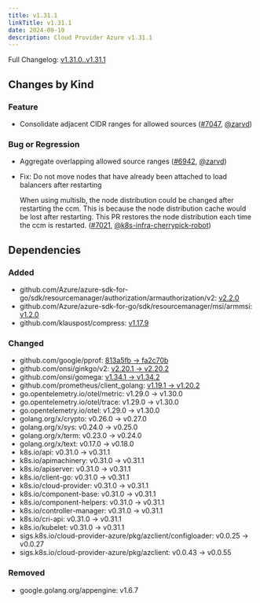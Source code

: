 ```yaml
---
title: v1.31.1
linkTitle: v1.31.1
date: 2024-09-19
description: Cloud Provider Azure v1.31.1
---
```

Full Changelog: [v1.31.0..v1.31.1](https://github.com/kubernetes-sigs/cloud-provider-azure/compare/v1.31.0...v1.31.1)

## Changes by Kind

### Feature

- Consolidate adjacent CIDR ranges for allowed sources ([#7047](https://github.com/kubernetes-sigs/cloud-provider-azure/pull/7047), [@zarvd](https://github.com/zarvd))

### Bug or Regression

- Aggregate overlapping allowed source ranges ([#6942](https://github.com/kubernetes-sigs/cloud-provider-azure/pull/6942), [@zarvd](https://github.com/zarvd))
- Fix: Do not move nodes that have already been attached to load balancers after restarting

  When using multislb, the node distribution could be changed after restarting the ccm. This is because the node distribution cache would be lost after restarting. This PR restores the node distribution each time the ccm is restarted. ([#7021](https://github.com/kubernetes-sigs/cloud-provider-azure/pull/7021), [@k8s-infra-cherrypick-robot](https://github.com/k8s-infra-cherrypick-robot))

## Dependencies

### Added
- github.com/Azure/azure-sdk-for-go/sdk/resourcemanager/authorization/armauthorization/v2: [v2.2.0](https://github.com/Azure/azure-sdk-for-go/tree/sdk/resourcemanager/authorization/armauthorization/v2/v2.2.0)
- github.com/Azure/azure-sdk-for-go/sdk/resourcemanager/msi/armmsi: [v1.2.0](https://github.com/Azure/azure-sdk-for-go/tree/sdk/resourcemanager/msi/armmsi/v1.2.0)
- github.com/klauspost/compress: [v1.17.9](https://github.com/klauspost/compress/tree/v1.17.9)

### Changed
- github.com/google/pprof: [813a5fb → fa2c70b](https://github.com/google/pprof/compare/813a5fb...fa2c70b)
- github.com/onsi/ginkgo/v2: [v2.20.1 → v2.20.2](https://github.com/onsi/ginkgo/compare/v2.20.1...v2.20.2)
- github.com/onsi/gomega: [v1.34.1 → v1.34.2](https://github.com/onsi/gomega/compare/v1.34.1...v1.34.2)
- github.com/prometheus/client_golang: [v1.19.1 → v1.20.2](https://github.com/prometheus/client_golang/compare/v1.19.1...v1.20.2)
- go.opentelemetry.io/otel/metric: v1.29.0 → v1.30.0
- go.opentelemetry.io/otel/trace: v1.29.0 → v1.30.0
- go.opentelemetry.io/otel: v1.29.0 → v1.30.0
- golang.org/x/crypto: v0.26.0 → v0.27.0
- golang.org/x/sys: v0.24.0 → v0.25.0
- golang.org/x/term: v0.23.0 → v0.24.0
- golang.org/x/text: v0.17.0 → v0.18.0
- k8s.io/api: v0.31.0 → v0.31.1
- k8s.io/apimachinery: v0.31.0 → v0.31.1
- k8s.io/apiserver: v0.31.0 → v0.31.1
- k8s.io/client-go: v0.31.0 → v0.31.1
- k8s.io/cloud-provider: v0.31.0 → v0.31.1
- k8s.io/component-base: v0.31.0 → v0.31.1
- k8s.io/component-helpers: v0.31.0 → v0.31.1
- k8s.io/controller-manager: v0.31.0 → v0.31.1
- k8s.io/cri-api: v0.31.0 → v0.31.1
- k8s.io/kubelet: v0.31.0 → v0.31.1
- sigs.k8s.io/cloud-provider-azure/pkg/azclient/configloader: v0.0.25 → v0.0.27
- sigs.k8s.io/cloud-provider-azure/pkg/azclient: v0.0.43 → v0.0.55

### Removed
- google.golang.org/appengine: v1.6.7
